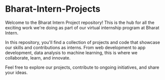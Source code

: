 # Bharat-Intern-Projects
Welcome to the Bharat Intern Project repository! This is the hub for all the exciting work we're doing as part of our virtual internship program at Bharat Intern.

In this repository, you'll find a collection of projects and code that showcase our skills and contributions as interns. From web development to app development, data analysis to machine learning, this is where we collaborate, learn, and innovate.

Feel free to explore our projects, contribute to ongoing initiatives, and share your ideas. 
